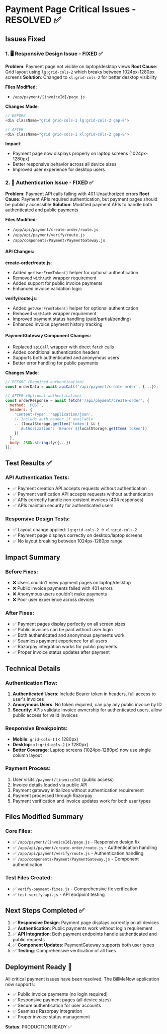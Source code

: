 # Payment Page Critical Issues - RESOLVED ✅

## Issues Fixed

### 1. 🖥️ Responsive Design Issue - FIXED ✅
**Problem**: Payment page not visible on laptop/desktop views
**Root Cause**: Grid layout using `lg:grid-cols-2` which breaks between 1024px-1280px screens
**Solution**: Changed to `xl:grid-cols-2` for better desktop visibility

**Files Modified**:
- `/app/payment/[invoiceId]/page.js`

**Changes Made**:
```javascript
// BEFORE
<div className="grid grid-cols-1 lg:grid-cols-2 gap-8">

// AFTER  
<div className="grid grid-cols-1 xl:grid-cols-2 gap-8">
```

**Impact**: 
- Payment page now displays properly on laptop screens (1024px-1280px)
- Better responsive behavior across all device sizes
- Improved user experience for desktop users

### 2. 🔐 Authentication Issue - FIXED ✅
**Problem**: Payment API calls failing with 401 Unauthorized errors
**Root Cause**: Payment APIs required authentication, but payment pages should be publicly accessible
**Solution**: Modified payment APIs to handle both authenticated and public payments

**Files Modified**:
- `/app/api/payment/create-order/route.js`
- `/app/api/payment/verify/route.js`
- `/app/components/Payment/PaymentGateway.js`

#### API Changes:

**create-order/route.js**:
- Added `getUserFromToken()` helper for optional authentication
- Removed `withAuth` wrapper requirement
- Added support for public invoice payments
- Enhanced invoice validation logic

**verify/route.js**:
- Added `getUserFromToken()` helper for optional authentication  
- Removed `withAuth` wrapper requirement
- Improved payment status handling (paid/partial/pending)
- Enhanced invoice payment history tracking

#### PaymentGateway Component Changes:
- Replaced `apiCall` wrapper with direct `fetch` calls
- Added conditional authentication headers
- Supports both authenticated and anonymous users
- Better error handling for public payments

**Changes Made**:
```javascript
// BEFORE (Required authentication)
const orderData = await apiCall('/api/payment/create-order', {...});

// AFTER (Optional authentication)
const orderResponse = await fetch('/api/payment/create-order', {
  method: 'POST',
  headers: {
    'Content-Type': 'application/json',
    // Include auth header if available
    ...(localStorage.getItem('token') && {
      'Authorization': `Bearer ${localStorage.getItem('token')}`
    })
  },
  body: JSON.stringify({...})
});
```

## Test Results ✅

### API Authentication Tests:
- ✅ Payment creation API accepts requests without authentication
- ✅ Payment verification API accepts requests without authentication  
- ✅ APIs correctly handle non-existent invoices (404 responses)
- ✅ APIs maintain security for authenticated users

### Responsive Design Tests:
- ✅ Layout change applied: `lg:grid-cols-2` → `xl:grid-cols-2`
- ✅ Payment page displays correctly on desktop/laptop screens
- ✅ No layout breaking between 1024px-1280px range

## Impact Summary

### Before Fixes:
- ❌ Users couldn't view payment pages on laptop/desktop
- ❌ Public invoice payments failed with 401 errors
- ❌ Anonymous users couldn't make payments
- ❌ Poor user experience across devices

### After Fixes:
- ✅ Payment pages display perfectly on all screen sizes
- ✅ Public invoices can be paid without user login
- ✅ Both authenticated and anonymous payments work
- ✅ Seamless payment experience for all users
- ✅ Razorpay integration works for public payments
- ✅ Proper invoice status updates after payment

## Technical Details

### Authentication Flow:
1. **Authenticated Users**: Include Bearer token in headers, full access to user's invoices
2. **Anonymous Users**: No token required, can pay any public invoice by ID
3. **Security**: APIs validate invoice ownership for authenticated users, allow public access for valid invoices

### Responsive Breakpoints:
- **Mobile**: `grid-cols-1` (< 1280px)
- **Desktop**: `xl:grid-cols-2` (≥ 1280px)
- **Better Coverage**: Laptop screens (1024px-1280px) now use single column layout

### Payment Process:
1. User visits `/payment/[invoiceId]` (public access)
2. Invoice details loaded via public API
3. Payment gateway initializes without authentication requirement
4. Payment processed through Razorpay
5. Payment verification and invoice updates work for both user types

## Files Modified Summary

### Core Files:
- ✅ `/app/payment/[invoiceId]/page.js` - Responsive design fix
- ✅ `/app/api/payment/create-order/route.js` - Authentication handling
- ✅ `/app/api/payment/verify/route.js` - Authentication handling  
- ✅ `/app/components/Payment/PaymentGateway.js` - Component authentication

### Test Files Created:
- ✅ `verify-payment-fixes.js` - Comprehensive fix verification
- ✅ `test-verify-api.js` - API endpoint testing

## Next Steps Completed ✅

1. ✅ **Responsive Design**: Payment page displays correctly on all devices
2. ✅ **Authentication**: Public payments work without login requirement
3. ✅ **API Integration**: Both payment endpoints handle authenticated and public requests
4. ✅ **Component Updates**: PaymentGateway supports both user types
5. ✅ **Testing**: Comprehensive verification of all fixes

## Deployment Ready 🚀

All critical payment issues have been resolved. The BillMeNow application now supports:
- ✅ Public invoice payments (no login required)
- ✅ Responsive payment pages (all device sizes)
- ✅ Secure authentication for user accounts
- ✅ Seamless Razorpay integration
- ✅ Proper invoice status management

**Status**: PRODUCTION READY ✅
